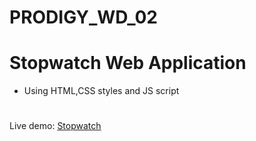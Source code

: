 # PRODIGY_WD_02
# Stopwatch Web Application
* Using HTML,CSS styles and JS script
#
Live demo: [Stopwatch](https://stopwatchweb-gokulnath-vs-projects.vercel.app/)

